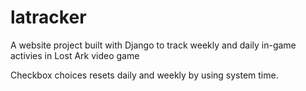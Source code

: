 # latracker

A website project built with Django to track weekly and daily in-game activies in Lost Ark video game

Checkbox choices resets daily and weekly by using system time.
